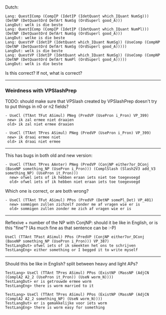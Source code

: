 Dutch:

```Lang> p -cat=QCl "which is the best" | l -treebank -lang=Dut
Lang: QuestIComp (CompIP (IdetIP (IdetQuant which_IQuant NumSg))) (DetNP (DetQuantOrd DefArt NumSg (OrdSuperl good_A)))
LangDut: welk is die beste
Lang: QuestIComp (CompIP (IdetIP (IdetQuant which_IQuant NumPl))) (DetNP (DetQuantOrd DefArt NumSg (OrdSuperl good_A)))
LangDut: welke is die beste
Lang: QuestVP (IdetIP (IdetQuant which_IQuant NumSg)) (UseComp (CompNP (DetNP (DetQuantOrd DefArt NumSg (OrdSuperl good_A)))))
LangDut: welk is die beste
Lang: QuestVP (IdetIP (IdetQuant which_IQuant NumSg)) (UseComp (CompNP (DetNP (DetQuantOrd DefArt NumPl (OrdSuperl good_A)))))
LangDut: welk is die beste
```

Is this correct? If not, what is correct?

***

### Weirdness with VPSlashPrep


TODO: should make sure that VPSlash created by VPSlashPrep doesn't try to put things in n0 or n2 fields?

```
- UseCl (TTAnt TFut ASimul) PNeg (PredVP (UsePron i_Pron) VP_399)
 new> ik zal ermee niet draaien
 old> ik zal niet ermee draaien

- UseCl (TTAnt TPres ASimul) PNeg (PredVP (UsePron i_Pron) VP_399)
 new> ik draai ermee niet
 old> ik draai niet ermee
```

***

This has bugs in both old and new version:

```
- UseCl (TTAnt TPres AAnter) PNeg (PredVP (ConjNP either7or_DConj (BaseNP something_NP (UsePron i_Pron))) (ComplSlash (Slash2V3 add_V3 something_NP) (UsePron it_Pron)))
  new> ofwel iets of ik hebben eraan iets niet toe toegevoegd
  old> ofwel iets of ik hebben niet eraan iets toe toegevoegd
  ```

Which one is correct, or are both wrong?

```
- UseCl (TTAnt TFut ASimul) PPos (PredVP (DetNP somePl_Det) VP_401)
  new> sommigen zullen zichzelf zonder me af vragen wie er is
  old> sommigen zullen zonder me zich af vragen wie er is
```


*** 

Reflexive + number of the NP with ConjNP: should it be like in English, or is this "fine"? (As much fine as that sentence can be :-P)

```
UseCl (TTAnt TPast ASimul) PPos (PredVP (ConjNP either7or_DConj (BaseNP something_NP (UsePron i_Pron))) VP_387)
TestLangDut> ofwel iets of ik smeekten het ons te schrijven
TestLangEng> either something or I begged it to write myself
```


***

Should this be like in English? split between heavy and light APs?

```
TestLang> UseCl (TTAnt TPres ASimul) PPos (ExistNP (MassNP (AdjCN (ComplA2 A2_2 (UsePron it_Pron)) (UseN worm_N))))
TestLangDut> er is getrouwde ermee worm
TestLangEng> there is worm married to it

TestLang> UseCl (TTAnt TPres ASimul) PPos (ExistNP (MassNP (AdjCN (ComplA2 A2_2 something_NP) (UseN worm_N))))
TestLangDut> er is gemakkelijke voor iets worm
TestLangEng> there is worm easy for something
```
